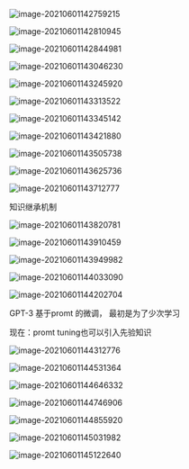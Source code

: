 ![image-20210601142759215](6-1-预训练2.assets/image-20210601142759215.png)

![image-20210601142810945](6-1-预训练2.assets/image-20210601142810945.png)

![image-20210601142844981](6-1-预训练2.assets/image-20210601142844981.png)

![image-20210601143046230](6-1-预训练2.assets/image-20210601143046230.png)

![image-20210601143245920](6-1-预训练2.assets/image-20210601143245920.png)

![image-20210601143313522](6-1-预训练2.assets/image-20210601143313522.png)

![image-20210601143345142](6-1-预训练2.assets/image-20210601143345142.png)

![image-20210601143421880](6-1-预训练2.assets/image-20210601143421880.png)

![image-20210601143505738](6-1-预训练2.assets/image-20210601143505738.png)

![image-20210601143625736](6-1-预训练2.assets/image-20210601143625736.png)

![image-20210601143712777](6-1-预训练2.assets/image-20210601143712777.png)

知识继承机制

![image-20210601143820781](6-1-预训练2.assets/image-20210601143820781.png)

![image-20210601143910459](6-1-预训练2.assets/image-20210601143910459.png)

![image-20210601143949982](6-1-预训练2.assets/image-20210601143949982.png)

![image-20210601144033090](6-1-预训练2.assets/image-20210601144033090.png)

![image-20210601144202704](6-1-预训练2.assets/image-20210601144202704.png)

GPT-3 基于promt 的微调， 最初是为了少次学习

现在：promt tuning也可以引入先验知识

![image-20210601144312776](6-1-预训练2.assets/image-20210601144312776.png)

![image-20210601144531364](6-1-预训练2.assets/image-20210601144531364.png)

![image-20210601144646332](6-1-预训练2.assets/image-20210601144646332.png)

![image-20210601144746906](6-1-预训练2.assets/image-20210601144746906.png)

![image-20210601144855920](6-1-预训练2.assets/image-20210601144855920.png)

![image-20210601145031982](6-1-预训练2.assets/image-20210601145031982.png)

![image-20210601145122640](6-1-预训练2.assets/image-20210601145122640.png)

